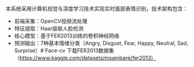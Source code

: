 本系统采用计算机视觉与深度学习技术实现实时面部表情识别，技术架构包含：
- 前端采集：OpenCV视频流处理
- 特征提取：Haar级联人脸检测
- 核心模型：基于FER2013训练的卷积神经网络
- 预测输出：7种基本情绪分类（Angry, Disgust, Fear, Happy, Neutral, Sad, Surprise）# Face-cv
下载FER2013数据集（https://www.kaggle.com/datasets/msambare/fer2013）
